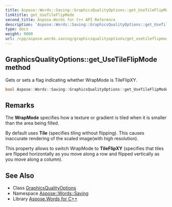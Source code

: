 ```yaml
---
title: Aspose::Words::Saving::GraphicsQualityOptions::get_UseTileFlipMode method
linktitle: get_UseTileFlipMode
second_title: Aspose.Words for C++ API Reference
description: 'Aspose::Words::Saving::GraphicsQualityOptions::get_UseTileFlipMode method. Gets or sets a flag indicating whether WrapMode is TileFlipXY in C++.'
type: docs
weight: 9000
url: /cpp/aspose.words.saving/graphicsqualityoptions/get_usetileflipmode/
---
```

## GraphicsQualityOptions::get_UseTileFlipMode method


Gets or sets a flag indicating whether WrapMode is TileFlipXY.

```cpp
bool Aspose::Words::Saving::GraphicsQualityOptions::get_UseTileFlipMode() const
```

## Remarks


The **WrapMode** specifies how a texture or gradient is tiled when it is smaller than the area being filled.

By default uses **Tile** (specifies tiling without flipping). This causes inaccurate rendering of the scaled image(with high resolution).

This property allows to switch WrapMode to **TileFlipXY** (specifies that tiles are flipped horizontally as you move along a row and flipped vertically as you move along a column). 
## See Also

* Class [GraphicsQualityOptions](../)
* Namespace [Aspose::Words::Saving](../../)
* Library [Aspose.Words for C++](../../../)
